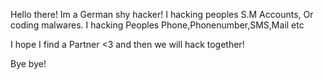 Hello there!
Im a German shy hacker!
I hacking peoples S.M Accounts,
Or coding malwares.
I hacking Peoples Phone,Phonenumber,SMS,Mail etc

I hope I find a Partner <3 and then we will hack together!

Bye bye!
